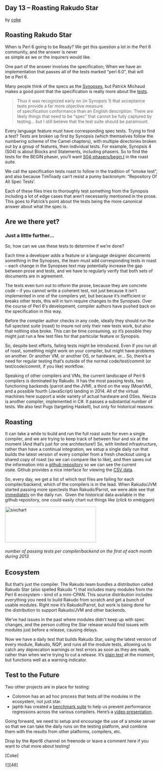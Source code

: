 ## Day 13 – Roasting Rakudo Star

by [coke][4]

## Roasting Rakudo Star

When is Perl 6 going to be Ready? We get this question a lot in the Perl 6 community, and the answer is never<br />as simple as we or the inquirers would like.

One part of the answer involves the specification; When we have an implementation that passes all of the tests marked “perl 6.0”, that will be _a_ Perl 6.

Many people think of the specs as the [Synopses][5], but Patrick Michaud makes a good point that the specification is really more about the [tests][6].

> Thus it was recognized early on (in Synopsis 1) that acceptance tests provide a far more objective measure of specification conformance than an English description. There are likely things that need to be “spec” that cannot be fully captured by testing… but I still believe that the test suite should be paramount.

Every language feature must have corresponding spec tests. Trying to find a test? Tests are broken up first by Synopsis (which themselves follow the numbering scheme of the Camel chapters), with multiple directories broken out by a group of features, then individual tests. For example, Synopsis 4 (S04) is about Blocks and Statements, including phasers. So to find the tests for the BEGIN phaser, you’ll want [S04-phasers/begin.t][7] in the roast suite.

We call the specification tests roast to follow in the tradition of “smoke test”, and also because TimToady can’t resist a punny backronym: “Repository Of All Spec Tests’.

Each of these files tries to thoroughly test something from the Synopsis including a lot of edge cases that aren’t necessarily mentioned in the prose. This goes to Patrick’s point about the tests being the more canonical answer about what the spec is.

## Are we there yet?

### Just a little further…

So, how can we use these tests to determine if we’re done?

Each time a developer adds a feature or a language designer documents something in the Synopses, the team must add corresponding tests in roast – each change in the Synopses text may potentially increase the gap between prose and tests, and we have to regularly verify that both sets of documents are in agreement.

The tests even turn out to inform the prose, because they are concrete code – if you cannot write a coherent test, not just because it isn’t implemented in one of the compilers yet, but because it’s inefficient or breaks other tests, this will in turn require changes to the Synopses. Over the course of Perl 6′s development, compiler authors have pushed back on the specification in this way.

Before the compiler author checks in any code, ideally they should run the full spectest suite (roast) to insure not only their new tests work, but also that nothing else broke. This can be time consuming, so it’s possible they might just run a few test files for that particular feature or Synopsis.

So, despite best efforts, failing tests might be introduced. Even if you run all of roast, something might work on your compiler, but might have problems on another. Or another VM, or another OS, or hardware, or… So, there’s a need for regular testing that’s outside of the normal code/test/commit (or test/code/commit, if you like) workflow.

Speaking of other compilers and VMs, the current landscape of Perl 6 compilers is dominated by Rakudo. It has the most passing tests, two functioning backends (parrot and the JVM), a third on the way (MoarVM), and a possible fourth (JavaScript) landing in 2014. All of the virtual machines here support a wide variety of actual hardware and OSes. Niecza is another compiler, implemented in C#. It passes a substantial number of tests. We also test Pugs (targeting Haskell), but only for historical reasons.

## Roasting

It can take a while to build and run the full roast suite for even a single compiler, and we are trying to keep track of between four and six at the moment (And that’s just for one architecture!) So, with limited infrastructure, rather than have a continual integration, we setup a single daily run that builds the latest version of every compiler from a fresh checkout using a shared copy of roast (so we can compare like to like), and then saves out the information into a [github repository][8] so we can see the current state. Github provides a nice interface for viewing the [CSV data][9].

So, every day, we get a list of which test files are failing for each compiler/backend, which of the compilers is in the lead. When Rakudo/JVM started passing more spectests than Rakudo/Parrot, we were able see that [immediately][10] on the daily run.  Given the historical data available in the github repository, one could easily chart out things like (_click to embiggen_)

[<img src="https://perl6advent.files.wordpress.com/2013/12/sixchart.png?w=300&amp;h=118" width="300" height="118" alt="sixchart" class="aligncenter  wp-image-2076" />][11]

###### _number of passing tests per compiler/backend on the first of each month during 2013_

## Ecosystem

But that’s just the compiler. The Rakudo team bundles a distribution called Rakudo Star (also spelled Rakudo \*) that includes many modules from the Perl 6 ecosystem – kind of a mini-CPAN. This source distribution includes everything you need to build Rakudo from scratch and get a bunch of usable modules. Right now it’s Rakudo/Parrot, but work is being done for the distribution to support Rakudo/JVM and other backends.

We’ve had issues in the past where modules didn’t keep up with spec changes, and the person cutting the Star release would find issues with modules just before a release, causing delays.

Now we have a daily test that builds Rakudo Star, using the latest version of every module, Rakudo, NQP, and runs all the module tests, allowing us to catch any deprecation warnings or test errors as soon as they are made, rather than when we’re trying to cut a release. It’s [plain text][12] at the moment, but functions well as a warning indicator.

## Test to the Future

Two other projects are in place for testing:

* Colomon has an ad hoc process that tests _all_ the modules in the ecosystem, not just star.
* japhb has created a [benchmark suite][13] to help us prevent performance regressions across the various compilers. Here’s a [video presentation][14].

Going forward, we need to setup and encourage the use of a smoke server so that we can take the daily runs on the testing platform, and combine them with the results from other platforms, compilers, etc.

Drop by the #perl6 channel on freenode or leave a comment here if you want to chat more about testing!

[Coke]


![][46]

  [4]: https://perl6advent.wordpress.com/author/wcoleda/ "View all posts by coke"
  [5]: https://github.com/perl6/specs
  [6]: https://github.com/perl6/roast
  [7]: https://github.com/perl6/roast/blob/master/S04-phasers/begin.t
  [8]: https://github.com/coke/perl6-roast-data
  [9]: https://github.com/coke/perl6-roast-data/blob/master/perl6_pass_rates.csv
  [10]: https://github.com/coke/perl6-roast-data/commit/b2e337ff18e7d4c073d282cb170d6bf5423001c3
  [11]: https://perl6advent.files.wordpress.com/2013/12/sixchart.png
  [12]: https://github.com/coke/rakudo-star-daily/blob/master/log/test-modules.log
  [13]: https://github.com/japhb/perl6-bench
  [14]: https://www.youtube.com/watch?v=h5sSuL9OueE
